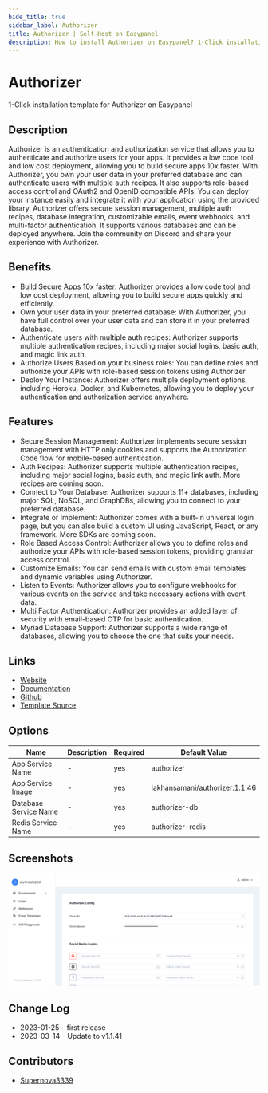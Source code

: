 ```yaml
---
hide_title: true
sidebar_label: Authorizer
title: Authorizer | Self-Host on Easypanel
description: How to install Authorizer on Easypanel? 1-Click installation template for Authorizer on Easypanel
---
```


<!-- generated -->

# Authorizer

1-Click installation template for Authorizer on Easypanel

## Description

Authorizer is an authentication and authorization service that allows you to authenticate and authorize users for your apps. It provides a low code tool and low cost deployment, allowing you to build secure apps 10x faster. With Authorizer, you own your user data in your preferred database and can authenticate users with multiple auth recipes. It also supports role-based access control and OAuth2 and OpenID compatible APIs. You can deploy your instance easily and integrate it with your application using the provided library. Authorizer offers secure session management, multiple auth recipes, database integration, customizable emails, event webhooks, and multi-factor authentication. It supports various databases and can be deployed anywhere. Join the community on Discord and share your experience with Authorizer.

## Benefits

- Build Secure Apps 10x faster: Authorizer provides a low code tool and low cost deployment, allowing you to build secure apps quickly and efficiently.
- Own your user data in your preferred database: With Authorizer, you have full control over your user data and can store it in your preferred database.
- Authenticate users with multiple auth recipes: Authorizer supports multiple authentication recipes, including major social logins, basic auth, and magic link auth.
- Authorize Users Based on your business roles: You can define roles and authorize your APIs with role-based session tokens using Authorizer.
- Deploy Your Instance: Authorizer offers multiple deployment options, including Heroku, Docker, and Kubernetes, allowing you to deploy your authentication and authorization service anywhere.

## Features

- Secure Session Management: Authorizer implements secure session management with HTTP only cookies and supports the Authorization Code flow for mobile-based authentication.
- Auth Recipes: Authorizer supports multiple authentication recipes, including major social logins, basic auth, and magic link auth. More recipes are coming soon.
- Connect to Your Database: Authorizer supports 11+ databases, including major SQL, NoSQL, and GraphDBs, allowing you to connect to your preferred database.
- Integrate or Implement: Authorizer comes with a built-in universal login page, but you can also build a custom UI using JavaScript, React, or any framework. More SDKs are coming soon.
- Role Based Access Control: Authorizer allows you to define roles and authorize your APIs with role-based session tokens, providing granular access control.
- Customize Emails: You can send emails with custom email templates and dynamic variables using Authorizer.
- Listen to Events: Authorizer allows you to configure webhooks for various events on the service and take necessary actions with event data.
- Multi Factor Authentication: Authorizer provides an added layer of security with email-based OTP for basic authentication.
- Myriad Database Support: Authorizer supports a wide range of databases, allowing you to choose the one that suits your needs.

## Links

- [Website](https://authorizer.dev)
- [Documentation](https://docs.authorizer.dev/)
- [Github](https://github.com/authorizerdev/authorizer)
- [Template Source](https://github.com/easypanel-io/templates/tree/main/templates/authorizer)

## Options

Name | Description | Required | Default Value
-|-|-|-
App Service Name | - | yes | authorizer
App Service Image | - | yes | lakhansamani/authorizer:1.1.46
Database Service Name | - | yes | authorizer-db
Redis Service Name | - | yes | authorizer-redis

## Screenshots

![Authorizer Screenshot](./assets/screenshot.png)

## Change Log

- 2023-01-25 – first release
- 2023-03-14 – Update to v1.1.41

## Contributors

- [Supernova3339](https://github.com/Supernova3339)
